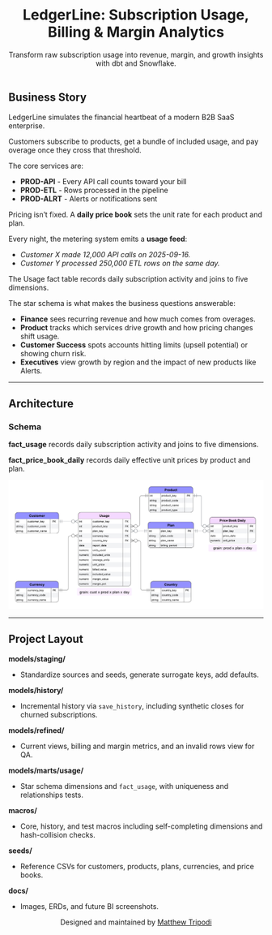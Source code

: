 <h1 align="center">LedgerLine: Subscription Usage, Billing & Margin Analytics</h1>

<p align="center">
  Transform raw subscription usage into revenue, margin, and growth insights with dbt and Snowflake.
  <br/><br/>
</p>

## Business Story

LedgerLine simulates the financial heartbeat of a modern B2B SaaS enterprise.

Customers subscribe to products, get a bundle of included usage, and pay overage once they cross that threshold.  

The core services are:  
- **PROD-API** - Every API call counts toward your bill
- **PROD-ETL** - Rows processed in the pipeline
- **PROD-ALRT** - Alerts or notifications sent

Pricing isn’t fixed. A **daily price book** sets the unit rate for each product and plan.  

Every night, the metering system emits a **usage feed**:

- *Customer X made 12,000 API calls on 2025-09-16.*  
- *Customer Y processed 250,000 ETL rows on the same day.*  

The Usage fact table records daily subscription activity and joins to five dimensions.  

The star schema is what makes the business questions answerable:  
- **Finance** sees recurring revenue and how much comes from overages.
- **Product** tracks which services drive growth and how pricing changes shift usage.
- **Customer Success** spots accounts hitting limits (upsell potential) or showing churn risk.
- **Executives** view growth by region and the impact of new products like Alerts.

---

## Architecture

### Schema
  
**fact_usage** records daily subscription activity and joins to five dimensions.  
  
**fact_price_book_daily** records daily effective unit prices by product and plan.

![LedgerLine Architecture](docs/assets/erd_phys_model_2.png)

---

## Project Layout

**models/staging/**  
- Standardize sources and seeds, generate surrogate keys, add defaults.

**models/history/**  
- Incremental history via `save_history`, including synthetic closes for churned subscriptions.

**models/refined/**  
- Current views, billing and margin metrics, and an invalid rows view for QA.

**models/marts/usage/**  
- Star schema dimensions and `fact_usage`, with uniqueness and relationships tests.

**macros/**  
- Core, history, and test macros including self-completing dimensions and hash-collision checks.

**seeds/**  
- Reference CSVs for customers, products, plans, currencies, and price books.

**docs/**  
- Images, ERDs, and future BI screenshots.


<p align="center">Designed and maintained by <a href="https://github.com/moveeleven-data">Matthew Tripodi</a></p>